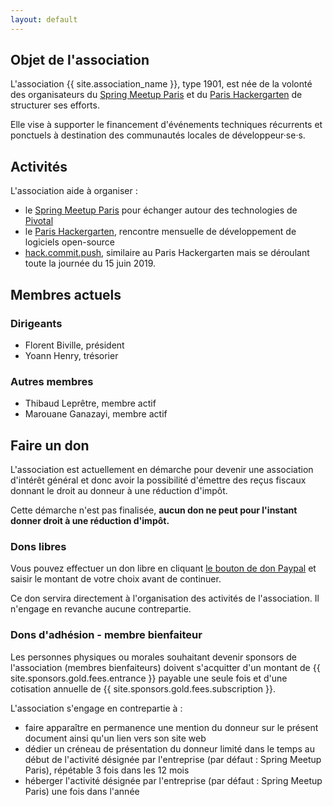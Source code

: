 ```yaml
---
layout: default
---
```


## Objet de l'association

L'association {{ site.association_name }}, type 1901, est née de la volonté des organisateurs du [Spring Meetup Paris](https://www.meetup.com/Spring-Meetup-Paris/) et du [Paris Hackergarten](https://www.meetup.com/Paris-Hackergarten/) de structurer ses efforts.

Elle vise à supporter le financement d'événements techniques récurrents et ponctuels à destination des communautés locales de développeur&middot;se&middot;s.

## Activités

L'association aide à organiser :

 - le [Spring Meetup Paris](https://www.meetup.com/Spring-Meetup-Paris/) pour échanger autour des technologies de [Pivotal](https://pivotal.io)
 - le [Paris Hackergarten](https://www.meetup.com/Paris-Hackergarten/), rencontre mensuelle de développement de logiciels open-source
 - [hack.commit.push](http://hackergarten.net/Paris2019/), similaire au Paris Hackergarten mais se déroulant toute la journée du 15 juin 2019.

## Membres actuels

### Dirigeants

 - Florent Biville, président
 - Yoann Henry, trésorier

### Autres membres

 - Thibaud Leprêtre, membre actif
 - Marouane Ganazayi, membre actif

## Faire un don

L'association est actuellement en démarche pour devenir une association d'intérêt général et donc avoir la possibilité d'émettre des reçus fiscaux donnant le droit au donneur à une réduction d'impôt.

Cette démarche n'est pas finalisée, **aucun don ne peut pour l'instant donner droit à une réduction d'impôt.**

### Dons libres

Vous pouvez effectuer un don libre en cliquant [le bouton de don Paypal](#paypal_gift) et saisir le montant de votre choix avant de continuer.

Ce don servira directement à l'organisation des activités de l'association.
Il n'engage en revanche aucune contrepartie. 

### Dons d'adhésion - membre bienfaiteur

Les personnes physiques ou morales souhaitant devenir sponsors de l'association (membres bienfaiteurs) doivent s'acquitter d'un montant de {{ site.sponsors.gold.fees.entrance }} payable une seule fois et d'une cotisation annuelle de {{ site.sponsors.gold.fees.subscription }}.

L'association s'engage en contrepartie à :

 - faire apparaître en permanence une mention du donneur sur le présent document ainsi qu'un lien vers son site web
 - dédier un créneau de présentation du donneur limité dans le temps au début de l'activité désignée par l'entreprise (par défaut : Spring Meetup Paris), répétable 3 fois dans les 12 mois
 - héberger l'activité désignée par l'entreprise (par défaut : Spring Meetup Paris) une fois dans l'année


